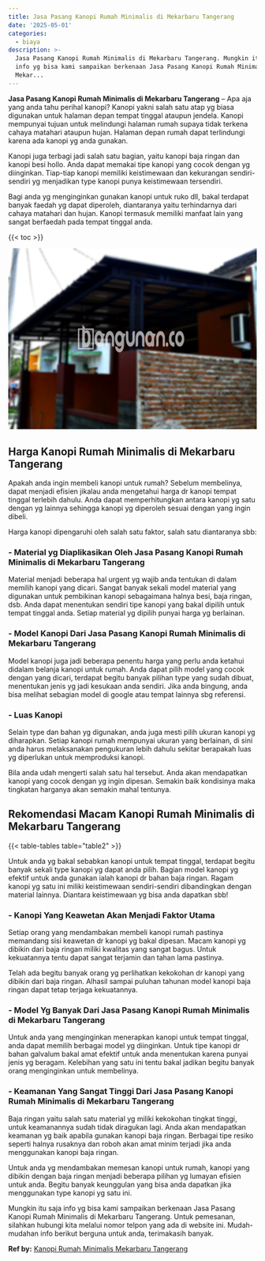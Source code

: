 ```yaml
---
title: Jasa Pasang Kanopi Rumah Minimalis di Mekarbaru Tangerang
date: '2025-05-01'
categories:
  - biaya
description: >-
  Jasa Pasang Kanopi Rumah Minimalis di Mekarbaru Tangerang. Mungkin itu saja
  info yg bisa kami sampaikan berkenaan Jasa Pasang Kanopi Rumah Minimalis di
  Mekar...
---
```


**Jasa Pasang Kanopi Rumah Minimalis di Mekarbaru Tangerang** – Apa aja yang anda tahu perihal kanopi? Kanopi yakni salah satu atap yg biasa digunakan untuk halaman depan tempat tinggal ataupun jendela. Kanopi mempunyai tujuan untuk melindungi halaman rumah supaya tidak terkena cahaya matahari ataupun hujan. Halaman depan rumah dapat terlindungi karena ada kanopi yg anda gunakan.

Kanopi juga terbagi jadi salah satu bagian, yaitu kanopi baja ringan dan kanopi besi hollo. Anda dapat memakai tipe kanopi yang cocok dengan yg diinginkan. Tiap-tiap kanopi memiliki keistimewaan dan kekurangan sendiri-sendiri yg menjadikan type kanopi punya keistimewaan tersendiri.

Bagi anda yg menginginkan gunakan kanopi untuk ruko dll, bakal terdapat banyak faedah yg dapat diperoleh, diantaranya yaitu terhindarnya dari cahaya matahari dan hujan. Kanopi termasuk memiliki manfaat lain yang sangat berfaedah pada tempat tinggal anda.

{{< toc >}}

![Jasa Pasang Kanopi Rumah Minimalis di Mekarbaru Tangerang](/images/harga-kanopi-minimalis-63.png)

## Harga Kanopi Rumah Minimalis di Mekarbaru Tangerang

Apakah anda ingin membeli kanopi untuk rumah? Sebelum membelinya, dapat menjadi efisien jikalau anda mengetahui harga dr kanopi tempat tinggal terlebih dahulu. Anda dapat memperhitungkan antara kanopi yg satu dengan yg lainnya sehingga kanopi yg diperoleh sesuai dengan yang ingin dibeli.

Harga kanopi dipengaruhi oleh salah satu faktor, salah satu diantaranya sbb:

### \- Material yg Diaplikasikan Oleh Jasa Pasang Kanopi Rumah Minimalis di Mekarbaru Tangerang

Material menjadi beberapa hal urgent yg wajib anda tentukan di dalam memilih kanopi yang dicari. Sangat banyak sekali model material yang digunakan untuk pembikinan kanopi sebagaimana halnya besi, baja ringan, dsb. Anda dapat menentukan sendiri tipe kanopi yang bakal dipilih untuk tempat tinggal anda. Setiap material yg dipilih punyai harga yg berlainan.

### \- Model Kanopi Dari Jasa Pasang Kanopi Rumah Minimalis di Mekarbaru Tangerang

Model kanopi juga jadi beberapa penentu harga yang perlu anda ketahui didalam belanja kanopi untuk rumah. Anda dapat pilih model yang cocok dengan yang dicari, terdapat begitu banyak pilihan type yang sudah dibuat, menentukan jenis yg jadi kesukaan anda sendiri. Jika anda bingung, anda bisa melihat sebagian model di google atau tempat lainnya sbg referensi.

### \- Luas Kanopi

Selain type dan bahan yg digunakan, anda juga mesti pilih ukuran kanopi yg diharapkan. Setiap kanopi rumah mempunyai ukuran yang berlainan, di sini anda harus melaksanakan pengukuran lebih dahulu sekitar berapakah luas yg diperlukan untuk memproduksi kanopi.

Bila anda udah mengerti salah satu hal tersebut. Anda akan mendapatkan kanopi yang cocok dengan yg ingin dipesan. Semakin baik kondisinya maka tingkatan harganya akan semakin mahal tentunya.

## Rekomendasi Macam Kanopi Rumah Minimalis di Mekarbaru Tangerang

{{< table-tables table="table2" >}}

Untuk anda yg bakal sebabkan kanopi untuk tempat tinggal, terdapat begitu banyak sekali type kanopi yg dapat anda pilih. Bagian model kanopi yg efektif untuk anda gunakan ialah kanopi dr bahan baja ringan. Ragam kanopi yg satu ini miliki keistimewaan sendiri-sendiri dibandingkan dengan material lainnya. Diantara keistimewaan yg bisa anda dapatkan sbb!

### \- Kanopi Yang Keawetan Akan Menjadi Faktor Utama

Setiap orang yang mendambakan membeli kanopi rumah pastinya memandang sisi keawetan dr kanopi yg bakal dipesan. Macam kanopi yg dibikin dari baja ringan miliki kwalitas yang sangat bagus. Untuk kekuatannya tentu dapat sangat terjamin dan tahan lama pastinya.

Telah ada begitu banyak orang yg perlihatkan kekokohan dr kanopi yang dibikin dari baja ringan. Alhasil sampai puluhan tahunan model kanopi baja ringan dapat tetap terjaga kekuatannya.

### \- Model Yg Banyak Dari Jasa Pasang Kanopi Rumah Minimalis di Mekarbaru Tangerang

Untuk anda yang menginginkan menerapkan kanopi untuk tempat tinggal, anda dapat memilih berbagai model yg diinginkan. Untuk tipe kanopi dr bahan galvalum bakal amat efektif untuk anda menentukan karena punyai jenis yg beragam. Kelebihan yang satu ini tentu bakal jadikan begitu banyak orang menginginkan untuk membelinya.

### \- Keamanan Yang Sangat Tinggi Dari Jasa Pasang Kanopi Rumah Minimalis di Mekarbaru Tangerang

Baja ringan yaitu salah satu material yg miliki kekokohan tingkat tinggi, untuk keamanannya sudah tidak diragukan lagi. Anda akan mendapatkan keamanan yg baik apabila gunakan kanopi baja ringan. Berbagai tipe resiko seperti halnya rusaknya dan roboh akan amat minim terjadi jika anda menggunakan kanopi baja ringan.

Untuk anda yg mendambakan memesan kanopi untuk rumah, kanopi yang dibikin dengan baja ringan menjadi beberapa pilihan yg lumayan efisien untuk anda. Begitu banyak keunggulan yang bisa anda dapatkan jika menggunakan type kanopi yg satu ini.

Mungkin itu saja info yg bisa kami sampaikan berkenaan Jasa Pasang Kanopi Rumah Minimalis di Mekarbaru Tangerang. Untuk pemesanan, silahkan hubungi kita melalui nomor telpon yang ada di website ini. Mudah-mudahan info berikut berguna untuk anda, terimakasih banyak.

**Ref by:**  [Kanopi Rumah Minimalis Mekarbaru Tangerang](https://id.wikipedia.org/wiki/Kanopi)
